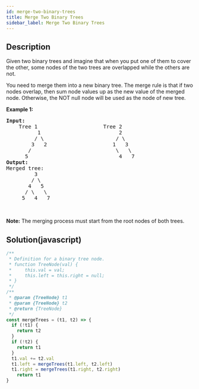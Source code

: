 ```yaml
---
id: merge-two-binary-trees
title: Merge Two Binary Trees
sidebar_label: Merge Two Binary Trees
---
```

## Description
<div class="description">
<p>Given two binary trees and imagine that when you put one of them to cover the other, some nodes of the two trees are overlapped while the others are not.</p>

<p>You need to merge them into a new binary tree. The merge rule is that if two nodes overlap, then sum node values up as the new value of the merged node. Otherwise, the NOT null node will be used as the node of new tree.</p>

<p><b>Example 1:</b></p>

<pre>
<b>Input:</b> 
	Tree 1                     Tree 2                  
          1                         2                             
         / \                       / \                            
        3   2                     1   3                        
       /                           \   \                      
      5                             4   7                  
<b>Output:</b> 
Merged tree:
	     3
	    / \
	   4   5
	  / \   \ 
	 5   4   7
</pre>

<p>&nbsp;</p>

<p><b>Note:</b> The merging process must start from the root nodes of both trees.</p>

</div>

## Solution(javascript)
```javascript
/**
 * Definition for a binary tree node.
 * function TreeNode(val) {
 *     this.val = val;
 *     this.left = this.right = null;
 * }
 */
/**
 * @param {TreeNode} t1
 * @param {TreeNode} t2
 * @return {TreeNode}
 */
const mergeTrees = (t1, t2) => {
  if (!t1) {
    return t2
  }
  if (!t2) {
    return t1
  }
  t1.val += t2.val
  t1.left = mergeTrees(t1.left, t2.left)
  t1.right = mergeTrees(t1.right, t2.right)
    return t1
}
```